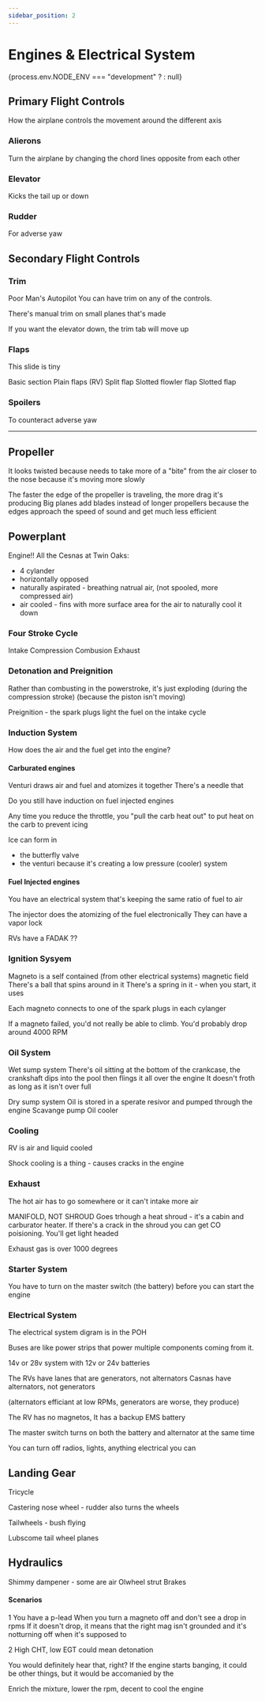 ```yaml
---
sidebar_position: 2
---
```


# Engines & Electrical System

{process.env.NODE_ENV === "development" ? <Tabs>
  <TabItem value="spring2025" label="Spring 2025">
    <VideoPlayer src="/video/1_principles_of_flight_spring/GMT20250416-011025_Recording_1760x900.mp4#t=600" />
  </TabItem>
</Tabs> : null}

## Primary Flight Controls

How the airplane controls the movement around the different axis

### Alierons
Turn the airplane by changing the chord lines opposite from each other

### Elevator
Kicks the tail up or down

### Rudder
For adverse yaw

## Secondary Flight Controls

### Trim
Poor Man's Autopilot
You can have trim on any of the controls.

There's manual trim on small planes that's made

If you want the elevator down, the trim tab will move up


### Flaps
This slide is tiny

Basic section
Plain flaps (RV)
Split flap
Slotted flowler flap
Slotted flap


### Spoilers
To counteract adverse yaw

---

## Propeller
It looks twisted because needs to take more of a "bite" from the air closer to the nose because it's moving more slowly

The faster the edge of the propeller is traveling, the more drag it's producing
Big planes add blades instead of longer propellers because the edges approach the speed of sound and get much less efficient

## Powerplant
Engine!!
All the Cesnas at Twin Oaks:
- 4 cylander
- horizontally opposed
- naturally aspirated - breathing natrual air, (not spooled, more compressed air)
- air cooled - fins with more surface area for the air to naturally cool it down

### Four Stroke Cycle
Intake
Compression
Combusion
Exhaust

### Detonation and Preignition
Rather than combusting in the powerstroke, it's just exploding (during the compression stroke) (because the piston isn't moving)

Preignition - the spark plugs light the fuel on the intake cycle


### Induction System
How does the air and the fuel get into the engine?

#### Carburated engines
Venturi draws air and fuel and atomizes it together
There's a needle that 

Do you still have induction on fuel injected engines

Any time you reduce the throttle, you "pull the carb heat out" to put heat on the carb to prevent icing

Ice can form in
- the butterfly valve
- the venturi because it's creating a low pressure (cooler) system



#### Fuel Injected engines
You have an electrical system that's keeping the same ratio of fuel to air

The injector does the atomizing of the fuel electronically
They can have a vapor lock

RVs have a FADAK ??

### Ignition Sysyem
Magneto is a self contained (from other electrical systems) magnetic field
There's a ball that spins around in it
There's a spring in it - when you start, it uses

Each magneto connects to one of the spark plugs in each cylanger

If a magneto failed, you'd not really be able to climb. You'd probably drop around 4000 RPM

### Oil System

Wet sump system
There's oil sitting at the bottom of the crankcase, the crankshaft dips into the pool then flings it all over the engine
It doesn't froth as long as it isn't over full


Dry sump system
Oil is stored in a sperate resivor and pumped through the engine
Scavange pump
Oil cooler

### Cooling
RV is air and liquid cooled

Shock cooling is a thing - causes cracks in the engine

### Exhaust
The hot air has to go somewhere or it can't intake more air

MANIFOLD, NOT SHROUD
Goes trhough a heat shroud  - it's a cabin and carburator heater. If there's a crack in the shroud you can get CO poisioning. You'll get light headed

Exhaust gas is over 1000 degrees

### Starter System
You have to turn on the master switch (the battery) before you can start the engine

### Electrical System
The electrical system digram is in the POH

Buses are like power strips that power multiple components coming from it.

14v or 28v system with 12v or 24v batteries

The RVs have lanes that are generators, not alternators
Casnas have alternators, not generators

(alternators efficiant at low RPMs, generators are worse, they produce)

The RV has no magnetos, It has a backup EMS battery

The master switch turns on both the battery and alternator at the same time

You can turn off radios, lights, anything electrical you can


## Landing Gear
Tricycle

Castering nose wheel - rudder also turns the wheels

Tailwheels - bush flying

Lubscome tail wheel planes

## Hydraulics
Shimmy dampener - some are air
Olwheel strut
Brakes


#### Scenarios

1
You have a p-lead When you turn a magneto off and don't see a drop in rpms
If it doesn't drop, it means that the right mag isn't grounded and it's notturning off when it's supposed to


2
High CHT, low EGT could mean detonation

You would definitely hear that, right?
If the engine starts banging, it could be other things, but it would be accomanied by the

Enrich the mixture, lower the rpm, decent to cool the engine